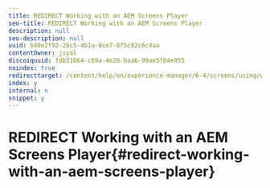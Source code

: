 ```yaml
---
title: REDIRECT Working with an AEM Screens Player
seo-title: REDIRECT Working with an AEM Screens Player
description: null
seo-description: null
uuid: b40e2f92-2bc5-4b1a-8ce7-8f5c02c6c4aa
contentOwner: jsyal
discoiquuid: fdb51064-c69a-4e28-baa6-99ae5f04e955
noindex: true
redirecttarget: /content/help/en/experience-manager/6-4/screens/using/working-with-screens-player
index: y
internal: n
snippet: y
---
```


# REDIRECT Working with an AEM Screens Player{#redirect-working-with-an-aem-screens-player}

